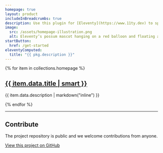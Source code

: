 ```yaml
---
homepage: true
layout: product
includeInBreadcrumbs: true
description: Use this plugin for [Eleventy](https://www.11ty.dev) to spend time writing documentation, not building a website for it.
image:
  src: /assets/homepage-illustration.png
  alt: Eleventy’s possum mascot hanging on a red balloon and floating above a laptop.
startButton:
  href: /get-started
eleventyComputed:
  title: "{{ pkg.description }}"
---
```


<div class="nhsuk-grid-row">
{% for item in collections.homepage %}
  <section class="nhsuk-grid-column-one-third nhsuk-u-margin-bottom-8">
    <h2 class="nhsuk-heading-m nhsuk-u-margin-bottom-2">
      <a class="nhsuk-link nhsuk-link--no-visited-state" href="{{ item.url }}">{{ item.data.title | smart }}</a>
    </h2>
    <p class="nhsuk-body">{{ item.data.description | markdown("inline") }}</p>
  </section>
{% endfor %}
  <section class="nhsuk-grid-column-full">
    <hr class="nhsuk-section-break nhsuk-section-break--visible nhsuk-section-break--xl nhsuk-u-margin-top-0">
    <h2 class="nhsuk-heading-m">Contribute</h2>
    <p class="nhsuk-body">The project repository is public and we welcome contributions from anyone.</p>
    <p class="nhsuk-body"><a class="nhsuk-link nhsuk-link--no-visited-state" href="{{ pkg.repository.url | replace(".git", "") | replace("git+", "") }}">View this project on GitHub</a></p>
  </section>
</div>
